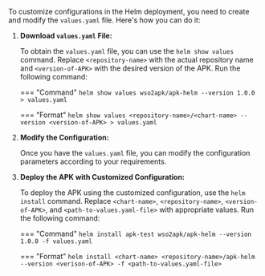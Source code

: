 To customize configurations in the Helm deployment, you need to create and modify the `values.yaml` file. Here's how you can do it:

1. **Download `values.yaml` File:**

    To obtain the `values.yaml` file, you can use the `helm show values` command. Replace `<repository-name>` with the actual repository name and `<version-of-APK>` with the desired version of the APK. Run the following command:

    === "Command"
        ```
        helm show values wso2apk/apk-helm --version 1.0.0  > values.yaml
        ```

    === "Format"
        ```
        helm show values <repository-name>/<chart-name> --version <version-of-APK> > values.yaml
        ```

2. **Modify the Configuration:**

    Once you have the `values.yaml` file, you can modify the configuration parameters according to your requirements.

3. **Deploy the APK with Customized Configuration:**

    To deploy the APK using the customized configuration, use the `helm install` command. Replace `<chart-name>`, `<repository-name>`, `<version-of-APK>`, and `<path-to-values.yaml-file>` with appropriate values. Run the following command:

	=== "Command"
		```
		helm install apk-test wso2apk/apk-helm --version 1.0.0 -f values.yaml
		```

    === "Format"
		```
		helm install <chart-name> <repository-name>/apk-helm --version <verison-of-APK> -f <path-to-values.yaml-file>
		```
	